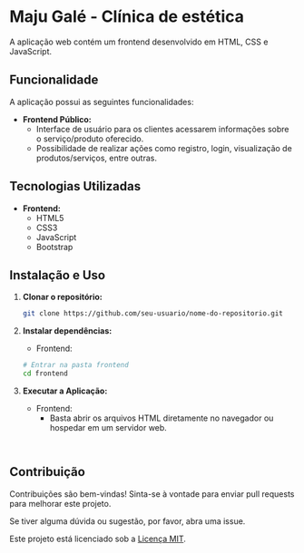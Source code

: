 # Maju Galé - Clínica de estética

A aplicação web contém um frontend desenvolvido em HTML, CSS e JavaScript.

## Funcionalidade

A aplicação possui as seguintes funcionalidades:

- **Frontend Público:**
  - Interface de usuário para os clientes acessarem informações sobre o serviço/produto oferecido.
  - Possibilidade de realizar ações como registro, login, visualização de produtos/serviços, entre outras.

## Tecnologias Utilizadas

- **Frontend:**
  - HTML5
  - CSS3
  - JavaScript
  - Bootstrap

## Instalação e Uso

1. **Clonar o repositório:**
   ```bash
   git clone https://github.com/seu-usuario/nome-do-repositorio.git
   ```

2. **Instalar dependências:**
   - Frontend:
   ```bash
   # Entrar na pasta frontend
   cd frontend

   ```
3. **Executar a Aplicação:**
   - Frontend:
     - Basta abrir os arquivos HTML diretamente no navegador ou hospedar em um servidor web.
   ```
 
## Contribuição

Contribuições são bem-vindas! Sinta-se à vontade para enviar pull requests para melhorar este projeto. 

Se tiver alguma dúvida ou sugestão, por favor, abra uma issue.

Este projeto está licenciado sob a [Licença MIT](https://opensource.org/licenses/MIT).
